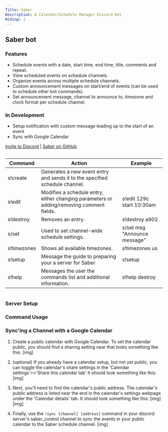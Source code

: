 ```yaml
---
Title: Saber
Description: A Calendar/Schedule Manager Discord Bot
Hiding: 1
---
```


## Saber bot

### Features
+ Schedule events with a date, start time, end time, title, comments and repeat.
+ View scheduled events on schedule channels.
+ Organize events across multiple schedule channels.
+ Custom announcement messages on start/end of events (can be used to schedule other bot commands).
+ Set announcement message, channel to announce to, timezone and clock format per schedule channel.

### In Development
+ Setup notification with custom message leading up to the start of an event
+ Sync with Google Calendar

[Invite to Discord](https://discordapp.com/api/oauth2/authorize?client_id=250801603630596100&scope=bot&permissions=0) | [Saber on GitHub](https://github.com/notem/Saber-Bot)

<div style="overflow:auto;"> 
<table>
  <thead>
    <th>Command</th>
    <th>Action</th>
    <th>Example</th>
  </thead>
  <tbody>
    <tr>
      <td>s!create</td>
      <td>Generates a new event entry and sends it to the specified schedule channel.</td>
      <td></td>
    </tr>
    <tr>
      <td>s!edit</td>
      <td>Modifies a schedule entry, either changing parameters or adding/removing comment fields.</td>
      <td>s!edit 129c start 10:30am</td>
    </tr>
    <tr>
      <td>s!destroy</td>
      <td>Removes an entry.</td>
      <td>s!destroy a902</td>
    </tr>
    <tr>
      <td>s/set</td>
      <td>Used to set channel-wide schedule settings.</td>
      <td>s/set msg "Announce message"</td>
    </tr>
    <tr>
      <td>s!timezones</td>
      <td>Shows all available timezones.</td>
      <td>s!timezones us</td>
    </tr>
    <tr>
      <td>s!setup</td>
      <td>Message the guide to preparing your a server for Saber</td>
      <td>s!setup</td>
    </tr>
    <tr>
      <td>s!help</td>
      <td>Messages the user the commands list and additional information.</td>
      <td>s!help destroy</td>
    </tr>
  </tbody>
</table>
</div>

### Server Setup

### Command Usage

### Sync'ing a Channel with a Google Calendar

1. Create a public calendar with Google Calendar. To set the calendar public, you should find a sharing setting near that looks something like this: [img]

2. (optional) If you already have a calendar setup, but not yet public, you can toggle the calendar's share settings in the 'Calendar settings'>>'Share this calendar tab' It should look something like this: [img]

3. Next, you'll need to find the calendar's public address.  The calendar's public address is listed near the end in the calendar's settings webpage under the 'Calendar details' tab. It should look something like this: [img] [img]

4. Finally, use the ``!sync [channel] [address]`` command in your discord server's saber_control channel to sync the events in your public calendar to the Saber schedule channel. [img]
